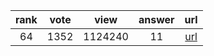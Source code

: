
| rank | vote | view | answer | url |
|:-:|:-:|:-:|:-:|:-:|
|64|1352|1124240|11| [url](http://stackoverflow.com/questions/4906977/how-do-i-access-environment-variables-from-python) |
